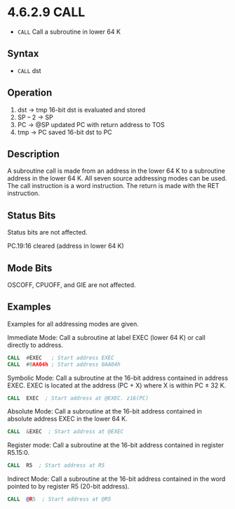 # 4.6.2.9 CALL

- `CALL` Call a subroutine in lower 64 K

## Syntax

- `CALL` dst

## Operation

1. dst → tmp 16-bit dst is evaluated and stored
1. SP – 2 → SP
1. PC → @SP updated PC with return address to TOS
1. tmp → PC saved 16-bit dst to PC

## Description

A subroutine call is made from an address in the lower 64 K to a subroutine address in the lower 64
K. All seven source addressing modes can be used. The call instruction is a word instruction. The
return is made with the RET instruction.

## Status Bits

Status bits are not affected.

PC.19:16 cleared (address in lower 64 K)

## Mode Bits

OSCOFF, CPUOFF, and GIE are not affected.

## Examples

Examples for all addressing modes are given.

Immediate Mode: Call a subroutine at label EXEC (lower 64 K) or call directly to address.

```asm
CALL  #EXEC   ; Start address EXEC
CALL  #0AA04h ; Start address 0AA04h
```

Symbolic Mode:
Call a subroutine at the 16-bit address contained in address EXEC. EXEC is located at the address
(PC + X) where X is within PC ± 32 K.

```asm
CALL  EXEC  ; Start address at @EXEC. z16(PC)
```

Absolute Mode: Call a subroutine at the 16-bit address contained in absolute address EXEC in the lower 64 K.

```asm
CALL  &EXEC  ; Start address at @EXEC
```

Register mode: Call a subroutine at the 16-bit address contained in register R5.15:0.

```asm
CALL  R5  ; Start address at R5
```

Indirect Mode: Call a subroutine at the 16-bit address contained in the word pointed to by register R5 (20-bit address).

```asm
CALL  @R5  ; Start address at @R5
```
